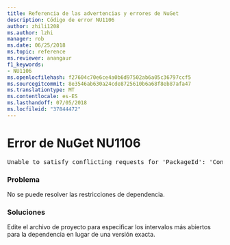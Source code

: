 ```yaml
---
title: Referencia de las advertencias y errores de NuGet
description: Código de error NU1106
author: zhili1208
ms.author: lzhi
manager: rob
ms.date: 06/25/2018
ms.topic: reference
ms.reviewer: anangaur
f1_keywords:
- NU1106
ms.openlocfilehash: f27604c70e6ce4a0b6d97502ab6a05c36797ccf5
ms.sourcegitcommit: 8e3546ab630a24cde8725610b6a68f8eb87afa47
ms.translationtype: MT
ms.contentlocale: es-ES
ms.lasthandoff: 07/05/2018
ms.locfileid: "37844472"
---
```

# <a name="nuget-error-nu1106"></a>Error de NuGet NU1106

<pre>Unable to satisfy conflicting requests for 'PackageId': 'Conflict path' Framework: 'Target graph'</pre>

### <a name="issue"></a>Problema
No se puede resolver las restricciones de dependencia.

### <a name="solution"></a>Soluciones
Edite el archivo de proyecto para especificar los intervalos más abiertos para la dependencia en lugar de una versión exacta.